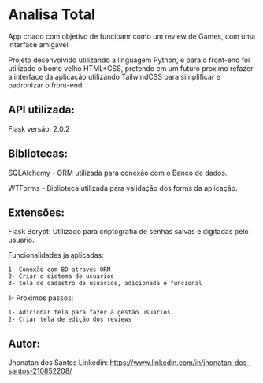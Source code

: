 # Analisa Total

App criado com objetivo de funcioanr como um review de Games, com uma interface amigavel.

Projeto desenvolvido utilizando a linguagem Python, e para o front-end foi utilizado o bome  velho HTML+CSS, pretendo em um futuro proximo refazer a interface da
aplicação utilizando TailwindCSS para simplificar e padronizar o front-end

## API utilizada: 
Flask versão: 2.0.2

## Bibliotecas:

SQLAlchemy - ORM utilizada para conexão com o Banco de dados.

WTForms - Biblioteca utilizada para validação dos forms da aplicação.

## Extensões:

Flask Bcrypt: Utilizado para criptografia de senhas salvas e digitadas pelo usuario.

Funcionalidades ja aplicadas:

    1- Conexão com BD atraves ORM
    2- Criar o sistema de usuarios 
    3- tela de cadastro de usuarios, adicionada e funcional

1- Proximos passos:

    1- Adicionar tela para fazer a gestão usuarios.
    2- Criar tela de edição dos reviews


## Autor:
Jhonatan dos Santos
Linkedin: https://www.linkedin.com/in/jhonatan-dos-santos-210852208/


  
